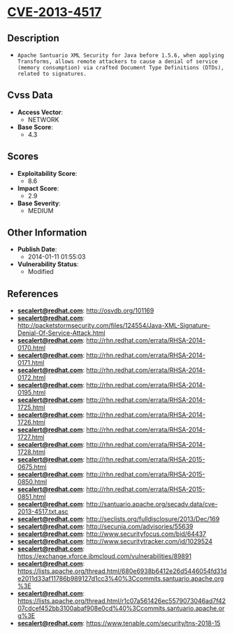 
# [CVE-2013-4517](http://osvdb.org/101169)

## Description

- `Apache Santuario XML Security for Java before 1.5.6, when applying Transforms, allows remote attackers to cause a denial of service (memory consumption) via crafted Document Type Definitions (DTDs), related to signatures.`

## Cvss Data

- **Access Vector**:
  - NETWORK
- **Base Score**:
  - 4.3

## Scores

- **Exploitability Score**:
  - 8.6
- **Impact Score**:
  - 2.9
- **Base Severity**:
  - MEDIUM

## Other Information

- **Publish Date**:
  - 2014-01-11 01:55:03
- **Vulnerability Status**:
  - Modified

## References

- **secalert@redhat.com**: http://osvdb.org/101169
- **secalert@redhat.com**: http://packetstormsecurity.com/files/124554/Java-XML-Signature-Denial-Of-Service-Attack.html
- **secalert@redhat.com**: http://rhn.redhat.com/errata/RHSA-2014-0170.html
- **secalert@redhat.com**: http://rhn.redhat.com/errata/RHSA-2014-0171.html
- **secalert@redhat.com**: http://rhn.redhat.com/errata/RHSA-2014-0172.html
- **secalert@redhat.com**: http://rhn.redhat.com/errata/RHSA-2014-0195.html
- **secalert@redhat.com**: http://rhn.redhat.com/errata/RHSA-2014-1725.html
- **secalert@redhat.com**: http://rhn.redhat.com/errata/RHSA-2014-1726.html
- **secalert@redhat.com**: http://rhn.redhat.com/errata/RHSA-2014-1727.html
- **secalert@redhat.com**: http://rhn.redhat.com/errata/RHSA-2014-1728.html
- **secalert@redhat.com**: http://rhn.redhat.com/errata/RHSA-2015-0675.html
- **secalert@redhat.com**: http://rhn.redhat.com/errata/RHSA-2015-0850.html
- **secalert@redhat.com**: http://rhn.redhat.com/errata/RHSA-2015-0851.html
- **secalert@redhat.com**: http://santuario.apache.org/secadv.data/cve-2013-4517.txt.asc
- **secalert@redhat.com**: http://seclists.org/fulldisclosure/2013/Dec/169
- **secalert@redhat.com**: http://secunia.com/advisories/55639
- **secalert@redhat.com**: http://www.securityfocus.com/bid/64437
- **secalert@redhat.com**: http://www.securitytracker.com/id/1029524
- **secalert@redhat.com**: https://exchange.xforce.ibmcloud.com/vulnerabilities/89891
- **secalert@redhat.com**: https://lists.apache.org/thread.html/680e6938b6412e26d5446054fd31de2011d33af11786b989127d1cc3%40%3Ccommits.santuario.apache.org%3E
- **secalert@redhat.com**: https://lists.apache.org/thread.html/r1c07a561426ec5579073046ad7f4207cdcef452bb3100abaf908e0cd%40%3Ccommits.santuario.apache.org%3E
- **secalert@redhat.com**: https://www.tenable.com/security/tns-2018-15
